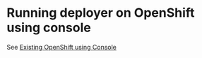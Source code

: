 # Running deployer on OpenShift using console

See [Existing OpenShift using Console](../../10-use-deployer/3-run/existing-openshift-console.md)
